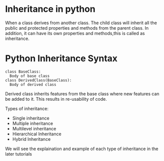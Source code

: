 # Inheritance in python
When a class derives from another class. The child class will inherit all the public and protected properties and methods from the parent class. In addition, it can have its own properties and methods,this is called as inheritance.

# Python Inheritance Syntax
```
class BaseClass:
  Body of base class
class DerivedClass(BaseClass):
  Body of derived class
```  

Derived class inherits features from the base class where new features can be added to it. This results in re-usability of code.

Types of inheritance:
   * Single inheritance
   * Multiple inheritance
   * Multilevel inheritance
   * Hierarchical Inheritance
   * Hybrid Inheritance
     
We will see the explaination and example of each type of inheritance in the later tutorials
